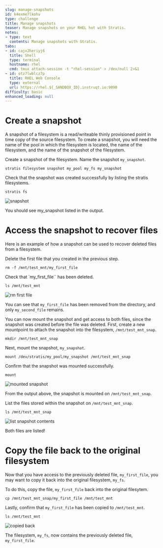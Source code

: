```yaml
---
slug: manage-snapshots
id: k4exme7lkohv
type: challenge
title: Manage snapshots
teaser: Manage snapshots on your RHEL hot with Stratis.
notes:
- type: text
  contents: Manage snapshots with Stratis.
tabs:
- id: cajx2heriyj6
  title: Shell
  type: terminal
  hostname: rhel
  cmd: tmux attach-session -t "rhel-session" > /dev/null 2>&1
- id: otz7lwblcz7p
  title: RHEL Web Console
  type: external
  url: https://rhel.${_SANDBOX_ID}.instruqt.io:9090
difficulty: basic
enhanced_loading: null
---
```

Create a snapshot
=================

A snapshot of a filesystem is a read/writeable thinly provisioned point in time copy of the source filesystem. To create a snapshot, you will need the name of the pool in which the filesystem is located, the name of the filesystem, and the name of the snapshot of the filesystem.

Create a snapshot of the filesystem. Name the snapshot `my_snapshot`.

```bash,run
stratis filesystem snapshot my_pool my_fs my_snapshot
```

Check that the snapshot was created successfully by listing the stratis filesystems.

```bash,run
stratis fs
```
![snapshot](../assets/snapshotlist.png)

You should see my_snapshot listed in the output.

Access the snapshot to recover files
====================================

Here is an example of how a snapshot can be used to recover deleted files from a filesystem.

Delete the first file that you created in the previous step.

```bash,run
rm -f /mnt/test_mnt/my_first_file
```

Check that `my_first_file`` has been deleted.

```bash,run
ls /mnt/test_mnt
```
![rm first file](../assets/removefirstfile.png)

You can see that `my_first_file` has been removed from the directory, and only `my_second_file` remains.

You can now mount the snapshot and get access to both files, since the snapshot was created before the file was deleted. First, create a new mountpoint to attach the snapshot into the filesystem, `/mnt/test_mnt_snap`.

```bash,run
mkdir /mnt/test_mnt_snap
```

Next, mount the snapshot, `my_snapshot`.

```bash,run
mount /dev/stratis/my_pool/my_snapshot /mnt/test_mnt_snap
```

Confirm that the snapshot was mounted successfully.

```bash,run
mount
```
![mounted snapshot](../assets/mountedsnapshot.png)

From the output above, the snapshot is mounted on `/mnt/test_mnt_snap`.

List the files stored within the snapshot on `/mnt/test_mnt_snap`.

```bash,run
ls /mnt/test_mnt_snap
```

![list snapshot contents](../assets/listsnapshotcontents.png)

Both files are listed!

 Copy the file back to the original filesystem
 =============================================

 Now that you have access to the previously deleted file, `my_first_file`, you may want to copy it back into the original filesystem, `my_fs`.

To do this, copy the file, `my_first_file` back into the original filesytem.

```bash,run
cp /mnt/test_mnt_snap/my_first_file /mnt/test_mnt
```

Lastly, confirm that `my_first_file` has been copied to `/mnt/test_mnt`.

```bash,run
ls /mnt/test_mnt
```

![copied back](../assets/copiedback.png)

The filesystem, `my_fs`, now contains the previously deleted file, `my_first_file`.